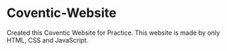 # Coventic-Website
Created this Coventic Website for Practice.
This website is made by only HTML, CSS and JavaScript. 
